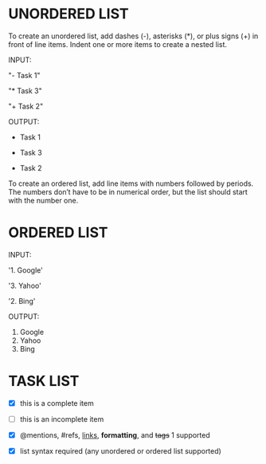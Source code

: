 # UNORDERED LIST

To create an unordered list, add dashes (-), asterisks (*), or plus signs (+) in front of line items. Indent one or more items to create a nested list.

INPUT:

"- Task 1"

"* Task 3"

"+ Task 2"

OUTPUT:

- Task 1
* Task 3
+ Task 2
  
 To create an ordered list, add line items with numbers followed by periods. The numbers don’t have to be in numerical order, but the list should start with the number one.

# ORDERED LIST

INPUT:

'1. Google'

'3. Yahoo' 

'2. Bing'
    
OUTPUT:    
1. Google
2. Yahoo 
3. Bing 
   
 
# TASK LIST

- [x] this is a complete item
- [ ] this is an incomplete item
- [x] @mentions, #refs, [links](),
**formatting**, and <del>tags</del> 1
supported
- [x] list syntax required (any
unordered or ordered list
supported)



